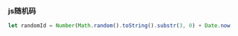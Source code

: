 ### js随机码

```js
let randomId = Number(Math.random().toString().substr(3, 0) + Date.now(),).toString(36).toUpperCase();
```

